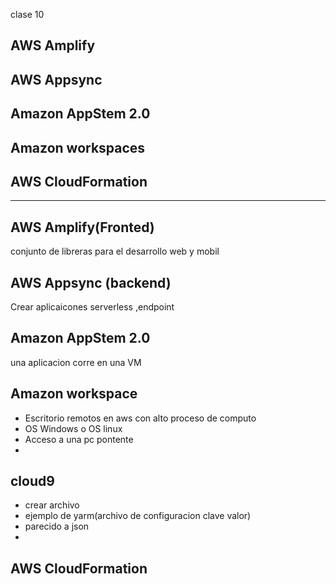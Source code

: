 clase 10

## AWS Amplify

## AWS Appsync

## Amazon AppStem 2.0

## Amazon workspaces

## AWS CloudFormation

---

## AWS Amplify(Fronted)

conjunto de libreras para el desarrollo web y mobil

## AWS Appsync (backend)

Crear aplicaicones serverless ,endpoint

## Amazon AppStem 2.0

una aplicacion corre en una VM

## Amazon workspace

-   Escritorio remotos en aws con alto proceso de computo
-   OS Windows o OS linux
-   Acceso a una pc pontente
-

## cloud9

-   crear archivo
-   ejemplo de yarm(archivo de configuracion clave valor)
-   parecido a json
-

## AWS CloudFormation
